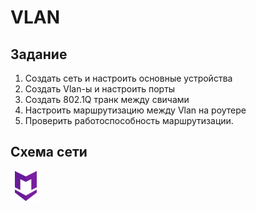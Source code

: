 <a id="chapter-0"></a>
# VLAN

## Задание
1. Создать сеть и настроить основные устройства
2. Создать Vlan-ы и настроить порты
3. Создать 802.1Q транк между свичами
4. Настроить маршрутизацию между Vlan на роутере
5. Проверить работоспособность маршрутизации.

## Схема сети
![alt-текст](https://github.com/adam-p/markdown-here/raw/master/src/common/images/icon48.png "Текст заголовка логотипа 1")